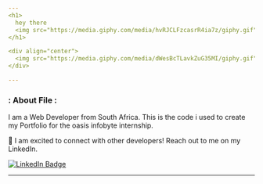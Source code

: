 ```yaml
---
<h1>
  hey there
  <img src="https://media.giphy.com/media/hvRJCLFzcasrR4ia7z/giphy.gif" width="30px"/>
</h1>

<div align="center">
  <img src="https://media.giphy.com/media/dWesBcTLavkZuG35MI/giphy.gif" width="500" height="300"/>
</div>

---
```


### : About File :

I am a Web Developer from South Africa. 
This is the code i used to create my Portfolio for the oasis infobyte internship.

:wave: I am excited to connect with other developers! Reach out to me on my LinkedIn.

<div id="badges">
  <a href="(https://www.linkedin.com/in/musa-m-39911b231)">
    <img src="https://img.shields.io/badge/LinkedIn-blue?style=for-the-badge&logo=linkedin&logoColor=white" alt="LinkedIn Badge"/>
  </a>
</div>


---
